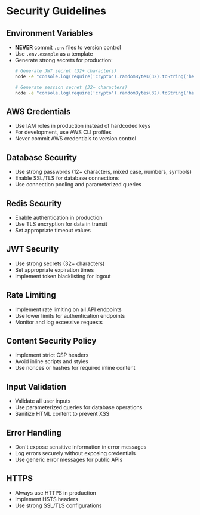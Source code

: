 # Security Guidelines

## Environment Variables
- **NEVER** commit `.env` files to version control
- Use `.env.example` as a template
- Generate strong secrets for production:
  ```bash
  # Generate JWT secret (32+ characters)
  node -e "console.log(require('crypto').randomBytes(32).toString('hex'))"
  
  # Generate session secret (32+ characters)  
  node -e "console.log(require('crypto').randomBytes(32).toString('hex'))"
  ```

## AWS Credentials
- Use IAM roles in production instead of hardcoded keys
- For development, use AWS CLI profiles
- Never commit AWS credentials to version control

## Database Security
- Use strong passwords (12+ characters, mixed case, numbers, symbols)
- Enable SSL/TLS for database connections
- Use connection pooling and parameterized queries

## Redis Security
- Enable authentication in production
- Use TLS encryption for data in transit
- Set appropriate timeout values

## JWT Security
- Use strong secrets (32+ characters)
- Set appropriate expiration times
- Implement token blacklisting for logout

## Rate Limiting
- Implement rate limiting on all API endpoints
- Use lower limits for authentication endpoints
- Monitor and log excessive requests

## Content Security Policy
- Implement strict CSP headers
- Avoid inline scripts and styles
- Use nonces or hashes for required inline content

## Input Validation
- Validate all user inputs
- Use parameterized queries for database operations
- Sanitize HTML content to prevent XSS

## Error Handling
- Don't expose sensitive information in error messages
- Log errors securely without exposing credentials
- Use generic error messages for public APIs

## HTTPS
- Always use HTTPS in production
- Implement HSTS headers
- Use strong SSL/TLS configurations
